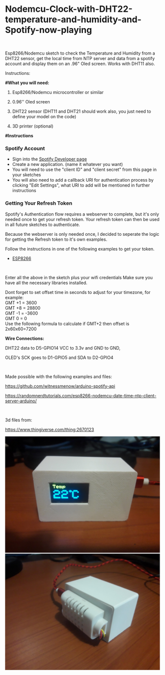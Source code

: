 <h1>Nodemcu-Clock-with-DHT22-temperature-and-humidity-and-Spotify-now-playing</h1>
<p>&nbsp;</p>
<p>Esp8266/Nodemcu sketch to check the Temperature and Humidity from a DHT22 sensor, get the local time from NTP server and data from a spotify account and display them on an .96" Oled screen. Works with DHT11 also.</p>
<p>Instructions:</p>
<p><strong>#What you will need:</strong></p>
<ol>
  <li>
    <p>Esp8266/Nodemcu microcontroller or similar</p>
  </li>
  <li>
    <p>0.96'' Oled screen</p>
  </li>
  <li>
    <p>DHT22 sensor (DHT11 and DHT21 should work also, you just need to define your model on the code)</p>
  </li>
  <li>
    <p>3D printer (optional)</p>
  </li>
</ol>
<p><strong>#Instructions</strong></p>
<h3>Spotify Account</h3>
<ul>
  <li>Sign into the <a href="https://developer.spotify.com/dashboard/login" rel="nofollow">Spotify Developer page</a></li>
  <li>Create a new application. (name it whatever you want)</li>
  <li>You will need to use the "client ID" and "client secret" from this page in your sketches</li>
  <li>You will also need to add a callback URI for authentication process by clicking "Edit Settings", what URI to add will be mentioned in further instructions</li>
</ul>
<h3>Getting Your Refresh Token</h3>
<p>Spotify's Authentication flow requires a webserver to complete, but it's only needed once to get your refresh token. Your refresh token can then be used in all future sketches to authenticate.</p>
<p>Because the webserver is only needed once, I decided to seperate the logic for getting the Refresh token to it's own examples.</p>
<p>Follow the instructions in one of the following examples to get your token.</p>
<ul>
  <li><a href="https://github.com/lon3wolf2k/Nodemcu-Clock-with-DHT22-temperature-and-humidity-and-Spotify-now-playing/blob/main/getRefreshToken.ino">ESP8266</a></li>
</ul>
<p>&nbsp;</p>
<p>Enter all the above in the sketch plus your wifi credentials Make sure you have all the necessary libraries installed. </p>
<p>Dont forget to set offset time in seconds to adjust for your timezone, for example:<br>
  GMT +1 = 3600<br>
  GMT +8 = 28800<br>
  GMT -1 = -3600<br>
  GMT 0 = 0<br>
Use the following formula to calculate if GMT+2 then offset is 2x60x60=7200</p>
<p><strong>Wire Connections: </strong></p>
<p>DHT22 data to D5-GPIO14 VCC to 3.3v and GND to GND,</p>
<p> OLED's SCK goes to D1-GPIO5 and SDA to D2-GPIO4</p>
<p>&nbsp;</p>
<p>Made possible with the following examples and files:</p>
<p><a href="https://github.com/witnessmenow/arduino-spotify-api">https://github.com/witnessmenow/arduino-spotify-api</a></p>
<p><a href="https://randomnerdtutorials.com/esp8266-nodemcu-date-time-ntp-client-server-arduino/">https://randomnerdtutorials.com/esp8266-nodemcu-date-time-ntp-client-server-arduino/</a></p>
<p>&nbsp;</p>
<p>3d files from:</p>
<p><a href="https://www.thingiverse.com/thing:2670123">https://www.thingiverse.com/thing:2670123</a></p>
<img src="./photo1.jpg">

<img src="./photo2.jpg">

